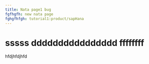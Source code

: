 ```yaml
---
title: Nata page1 bug
fgfhgfh: new nata page
fghgfhfgh: tutorial1:product/sapHana
---
```

# sssss dddddddddddddddd ffffffff
hfdjhfdjhfd
